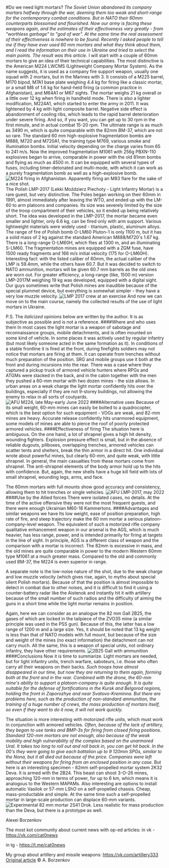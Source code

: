 #Do we need light mortars?
*The Soviet Union abandoned its company mortars halfway through the war, deeming them too weak and short-range for the contemporary combat conditions. But in NATO their 60mm counterparts blossomed and flourished. Now our army is facing these weapons again, and the estimates of their effectiveness vary greatly - from "worthless garbage" to "god of war". At the same time the real assessment of their effectiveness is nowhere to be found. Recently I asked people to tell me if they have ever used 60 mm mortars and what they think about them, and I read the information on their use in Ukraine and tried to select the main points. The result was this article.*
I will start with a couple of 60mm mortars to give an idea of their technical capabilities. The most distinctive is the American M224 LWCMS (Lightweight Company Mortar System). As the name suggests, it is used as a company fire support weapon, usually one squad with 2 mortars, but in the Marines with 3. It consists of a M225 barrel, M170 bipod, M7A1 base plate weighing 4.4 kg for firing like a classic mortar, or a small M8 of 1.6 kg for hand-held firing (a common practice in Afghanistan), and M64A1 or M67 sights. The mortar weighs 21 kg overall or a little over 12 kg when firing in handheld mode. There is also a lighter modification, M224A1, which started to enter the army in 2011. It was lightened by 4 kg with light composite barrel. Negative side effect is abandonment of cooling ribs, which leads to the rapid barrel deterioration under severe firing. And so, if you want, you can get up to 30 rpm in the first minute, and in actual combat 15-20 rpm. The ultimate range is as much as 3490 m, which is quite comparable with the 82mm BM-37, which are not so rare. The standard 60 mm high-explosive fragmentation bombs are M888, M720 and M720A1, the training type M769, various smoke and illumination bombs. Initial velocity depending on the charge varies from 65 to 241 m/s. Now the improved fragmentation M1061 with 256g PBXN-110 explosives began to arrive, comparable in power with the old 81mm bombs and flying as much as 4500 m. It can be equipped with several types of fuses, including timer-detonated and multi-mode, with which it can work as a purely fragmentation bomb as well as a high-explosive bomb.
![M224 firing in Afghanistan. Apparently firing an M83 flare for the sake of a nice shot.](https://files.catbox.moe/d02ub5.jpg)
The Polish LMP-2017 (Lekki Moździerz Piechoty - Light Infantry Mortar) is a rare guest, but very distinctive. The Poles began working on their 60mm in 1991, almost immediately after leaving the WTO, and ended up with the LM-60 to arm platoons and companies. Its size was severely limited by the size of the troop compartment of their vehicles, so it ended up being relatively short. The idea was developed in the LMP-2017, the mortar became even smaller and lighter, only 6.6 kg, can be fired only with arm support. Various lightweight materials were widely used - titanium, plastic, aluminum alloys. The range of fire of Polish bomb O-LM60 Pluton-1 is only 1100 m, but it has a solid mass of 2 kg against the standard American M888/M720's 1.67 kg. There is a long-range O-LM60H, which flies at 1300 m, and an illuminating S-LM60. The fragmentation mines are equipped with a ZGM fuse, have 1500 ready fragments and 166 m/s initial velocity (175 for O-LM60H). Interesting fact: with the listed caliber of 60mm, the actual caliber of the LMP is 59.4mm, while the others have 60.7. But it was decided to switch to NATO ammunition, mortars will be given 60.7 mm barrels as the old ones are worn out. For greater efficiency, a long-range (like, 1500 m) version LMP-2017M weighing 19 kg was developed, equipped with a digital sight. Our guys sometimes write that Polish mines are inaudible because of the special plummet device, but everything is somewhat simpler - they have a very low muzzle velocity.
![LMP 2017 crew at an exercise](https://files.catbox.moe/3rved0.jpg)
And now we can move on to the main course, namely the collected results of the use of light mortars in Ukraine.

P.S. The *italicized opinions* below are written by the author. It is as subjective as possible and is not a reference.
####Where and who uses them
In most cases the light mortar is a weapon of sabotage and reconnaissance groups, mobile detachments, and is often mounted on some kind of vehicle. In some places it was actively used by regular infantry (but most likely someone acted in the same formation as it). In conditions of a stable frontline it is fired at the front, during firefights soldiers may not notice that mortars are firing at them. It can operate from trenches without much preparation of the position. SRG and mobile groups use it both at the front and during incursions into the rear. There was a case where they captured a pickup truck of armored vehicle hunters where RPGs and ATGMs were stacked in the back, and in the cabin together with the men they pushed a 60-mm mortar with two dozen mines - the size allows. In urban areas on a weak charge the light mortar confidently hits over the buildings, especially if they are not 9-storey buildings, not allowing the enemy to relax in all sorts of coutyards.
![AFU M224, late May-early June 2022](https://files.catbox.moe/ubi4dv.jpg)
####Alternative uses
Because of its small weight, 60-mm mines can easily be bolted to a quadrocopter, which is the best option for such equipment - VOGs are weak, and 82-mm mines are heavy. Accurate release confidently hits unarmored equipment, some models of mines are able to pierce the roof of poorly protected armored vehicles.
####Effectiveness of firing
The situation here is ambiguous. On the one hand, a lot of shrapnel gives a high hit density, wounding fighters. Explosion pressure effect is small, but in the absence of reliable dugouts, pillboxes, overlapping trenches, armored vehicles can scatter tents and shelters, break the thin armor in a direct hit. One individual wrote about powerful mines, but clearly 60-mm, and quite weak, with little shrapnel. In general, the main casualties from these mortars come from shrapnel. The anti-shrapnel elements of the body armor hold up to the hits with confidence. But, again, the new shells have a huge kill field with lots of small shrapnel, wounding legs, arms, and face.

The 60mm mortars with full mounts show good accuracy and consistency, allowing them to hit trenches or single vehicles.
![AFU LMP-2017, may 2022](https://files.catbox.moe/e25fod.jpg)
####Use by the Allied forces
There were isolated cases, no details. At the time of the active offensive they were not the most frequent guests, and there were enough Ukrainian M60-16 Kammertons.
####Advantages and similar weapons we have
Its low weight, ease of position preparation, high rate of fire, and steep trajectory make the 60 mm mortar a serious platoon-company-level weapon. The equivalent of such a motorized rifle company qualitative enhancement weapon in our arsenal is the AGS, which is much heavier, has less range, power, and is intended primarily for firing at targets in the line of sight. In principle, AGS is a different class of weapon and the comparison with a mortar is incorrect. The 82mm is excessive in mass, and the old mines are quite comparable in power to the modern Western 60mm type M1061 at a much greater mass. Compared to the old and commonly used BM-37, the M224 is even superior in range.

A separate note is the low-noise nature of the shot, due to the weak charge and low muzzle velocity (which gives rise, again, to myths about special silent Polish mortars). Because of that the position is almost impossible to detect in combat due to other noises, and it is difficult to find it using a counter-battery radar like the Aistenok and instantly hit it with artillery because of the small number of such radios and the difficulty of aiming the guns in a short time while the light mortar remains in position.

Again, here we can consider as an analogue the 82 mm Gall 2B25, the gases of which are locked in the tailpiece of the ZVO35 mine (a similar principle was used in the PSS gun). Because of this, the latter has a low range of 1200 m and a large size. Yes, it should be noted that 13 kg weight is less than that of NATO models with full mount, but because of the size and weight of the mines (no exact information) the detachment can not carry much. All the same, this is a weapon of special units, not ordinary infantry, they have other requirements.
![2B25 Gall with ammunition](https://files.catbox.moe/brlrrl.jpg)
####Conclusions
Now it is time to summarize. Light mortars are needed, but for light infantry units, trench warfare, saboteurs, i.e. those who often carry all their weapons on their backs. *Such troops have almost disappeared in our time, but now they are returning to them again, forming both at the front and in the rear. Combined with the drone, the 60-mm mine's ability to support a platoon-company is quite enough. It is quite suitable for the defense of fortifications in the Kursk and Belgorod regions, holding the front in Zaporozhye and near Svatovo-Kreminna. But there are problems here, such as the production of non-standard ammunition, the training of a huge number of crews, the mass production of mortars itself, so even if they want to do it now, it will not work quickly.*

The situation is more interesting with motorized rifle units, which must work in conjunction with armored vehicles. *Often, because of the lack of artillery, they began to use tanks and BMP-3s for firing from closed firing positions. Standard 120-mm mortars are not enough, also because of the weak mobility and high vulnerability of the complex based on the unarmored Ural. It takes too long to roll out and roll back in, you can get hit back. In the 00's they were going to give each battalion up to 9 120mm SPGs, similar to the Nona, but it all died out because of the price. Companies were left without their weapons for firing from an enclosed position in any case.* But here is an interesting specimen - 82mm self-propelled mortar system 2K32 Deva. It is armed with the 2B24. This beast can shoot 3-O-26 mines, approaching 120-mm in terms of power, for up to 6 km, which means it is analogous to the Western MAPAMs. Also interesting are options to install automatic Vasilok or 57-mm LShO on a self-propelled chassis. Cheap, mass-productable and simple. At the same time such a self-propelled mortar in large-scale production can displace 60-mm variants.
![Experimental 82 mm mortar 2S41 Drok. Less realistic for mass production than the Deva, but there is a prototype as well.](https://files.catbox.moe/srpv4h.jpg)

Alexei Borzenkov

The most kot community about current news with op-ed articles:
in vk - https://vk.com/cat0news

in tg - https://t.me/cat0news

My group about artillery and missile weapons: https://vk.com/artillery333
[Original article](https://telegra.ph/Nuzhny-li-lyogkie-minomyoty-12-18) © A. Borzenkov
